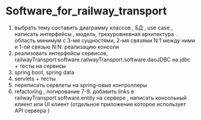 # Software_for_railway_transport
1. выбрать тему составить диаграмму классов , БД , use case , написать интерфейсы , модель, трехуровневная архитектура . область минимум с 3-мя сущностями, 2-мя связями N:1 между ними и 1-ой связью N:N. реализацию консоли  
2. реализовать интерфейсы сервисов, railwayTransport.software.railwayTransport.software.daoJDBC на jdbc + тесты на сервисы 
3. spring boot, spring data
4. servlets + тесты 
5. переписать сервлеты на spring-овые контроллеры 
6. refactoring , логирование
7-9. добавить links в railwayTransport.software.entity на сервере , написать консольный клиент или UI клиент (отдельное приложение которое использует API сервера )